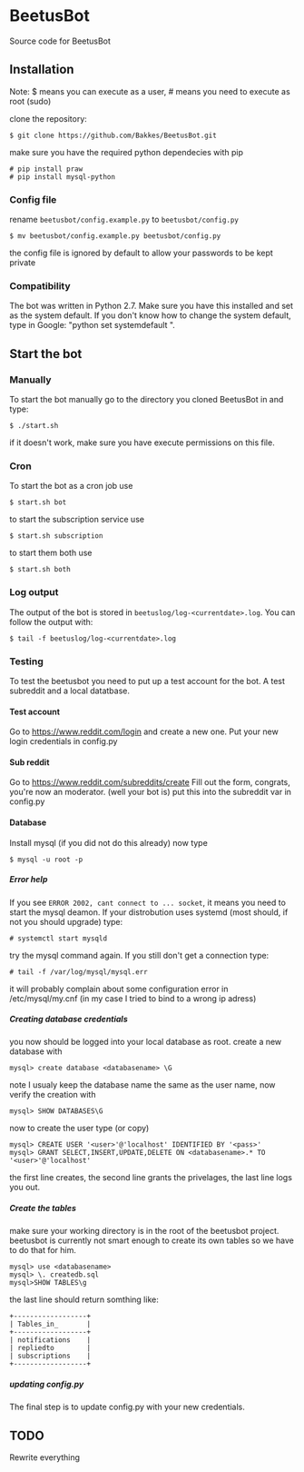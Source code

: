 BeetusBot
=========
Source code for BeetusBot

## Installation
Note: $ means you can execute as a user, # means you need to execute as root (sudo)

clone the repository:

	$ git clone https://github.com/Bakkes/BeetusBot.git

make sure you have the required python dependecies with pip

	# pip install praw
	# pip install mysql-python

### Config file
rename `beetusbot/config.example.py` to `beetusbot/config.py`

	$ mv beetusbot/config.example.py beetusbot/config.py

the config file is ignored by default to allow your passwords to be kept private

### Compatibility
The bot was written in Python 2.7. Make sure you have this installed and set as the system default.
If you don't know how to change the system default, type in Google: "python set systemdefault <distro name>".

## Start the bot

### Manually
To start the bot manually go to the directory you cloned BeetusBot in and type:

	$ ./start.sh

if it doesn't work, make sure you have execute permissions on this file.

### Cron
To start the bot as a cron job use

	$ start.sh bot

to start the subscription service use

	$ start.sh subscription

to start them both use

	$ start.sh both

### Log output

The output of the bot is stored in `beetuslog/log-<currentdate>.log`. You can follow the output with:

	$ tail -f beetuslog/log-<currentdate>.log

### Testing

To test the beetusbot you need to put up a test account for the bot. A test subreddit and a local datatbase.

#### Test account
Go to https://www.reddit.com/login and create a new one.
Put your new login credentials in config.py
#### Sub reddit
Go to https://www.reddit.com/subreddits/create
Fill out the form, congrats, you're now an moderator. (well your bot is)
put this into the subreddit var in config.py

#### Database
Install mysql (if you did not do this already) now type

	$ mysql -u root -p

##### Error help
If you see `ERROR 2002, cant connect to ... socket`, it means you need to start the mysql deamon.
If your distrobution uses systemd (most should, if not you should upgrade) type:

	# systemctl start mysqld

try the mysql command again. If you still don't get a connection type:

	# tail -f /var/log/mysql/mysql.err

it will probably complain about some configuration error in /etc/mysql/my.cnf (in my case I tried to bind to a wrong ip adress)

##### Creating database credentials
you now should be logged into your local database as root.
create a new database with

	mysql> create database <databasename> \G

note I usualy keep the database name the same as the user name, now verify the creation with

	mysql> SHOW DATABASES\G

now to create the user type (or copy)

	mysql> CREATE USER '<user>'@'localhost' IDENTIFIED BY '<pass>'
	mysql> GRANT SELECT,INSERT,UPDATE,DELETE ON <databasename>.* TO '<user>'@'localhost'

the first line creates, the second line grants the privelages, the last line logs you out.
##### Create the tables
make sure your working directory is in the root of the beetusbot project.
beetusbot is currently not smart enough to create its own tables so we have to do that for him.

	mysql> use <databasename>
	mysql> \. createdb.sql
	mysql>SHOW TABLES\g

the last line should return somthing like:

	+------------------+
	| Tables_in_       |
	+------------------+
	| notifications    |
	| repliedto        |
	| subscriptions    |
	+------------------+

##### updating config.py
The final step is to update config.py with your new credentials.

## TODO
Rewrite everything
